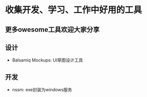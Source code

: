 # 收集开发、学习、工作中好用的工具
更多owesome工具欢迎大家分享
---
## 设计
- Balsamiq Mockups: UI草图设计工具


## 开发
- nssm: exe封装为windows服务
